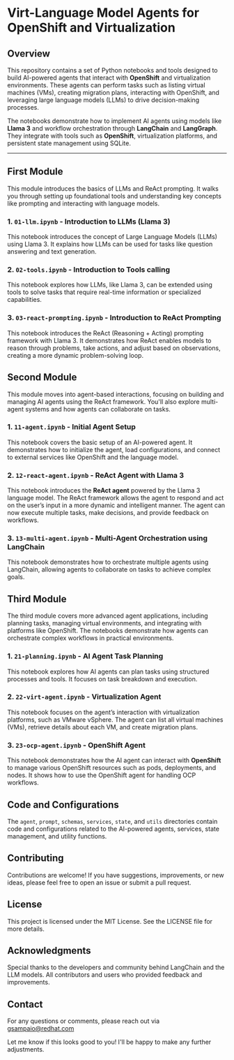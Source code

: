 # Virt-Language Model Agents for OpenShift and Virtualization

## Overview

This repository contains a set of Python notebooks and tools designed to build AI-powered agents that interact with **OpenShift** and virtualization environments. These agents can perform tasks such as listing virtual machines (VMs), creating migration plans, interacting with OpenShift, and leveraging large language models (LLMs) to drive decision-making processes.

The notebooks demonstrate how to implement AI agents using models like **Llama 3** and workflow orchestration through **LangChain** and **LangGraph**. They integrate with tools such as **OpenShift**, virtualization platforms, and persistent state management using SQLite.

---

## First Module

This module introduces the basics of LLMs and ReAct prompting. It walks you through setting up foundational tools and understanding key concepts like prompting and interacting with language models.

### 1. `01-llm.ipynb` - **Introduction to LLMs (Llama 3)**

This notebook introduces the concept of Large Language Models (LLMs) using Llama 3. It explains how LLMs can be used for tasks like question answering and text generation.

### 2. `02-tools.ipynb` - **Introduction to Tools calling**

This notebook explores how LLMs, like Llama 3, can be extended using tools to solve tasks that require real-time information or specialized capabilities.

### 3. `03-react-prompting.ipynb` - **Introduction to ReAct Prompting**

This notebook introduces the ReAct (Reasoning + Acting) prompting framework with Llama 3. It demonstrates how ReAct enables models to reason through problems, take actions, and adjust based on observations, creating a more dynamic problem-solving loop.

## Second Module

This module moves into agent-based interactions, focusing on building and managing AI agents using the ReAct framework. You'll also explore multi-agent systems and how agents can collaborate on tasks.

### 1. `11-agent.ipynb` - **Initial Agent Setup**

This notebook covers the basic setup of an AI-powered agent. It demonstrates how to initialize the agent, load configurations, and connect to external services like OpenShift and the language model.

### 2. `12-react-agent.ipynb` - **ReAct Agent with Llama 3**

This notebook introduces the **ReAct agent** powered by the Llama 3 language model. The ReAct framework allows the agent to respond and act on the user’s input in a more dynamic and intelligent manner. The agent can now execute multiple tasks, make decisions, and provide feedback on workflows.

### 3. `13-multi-agent.ipynb` - **Multi-Agent Orchestration using LangChain**

This notebook demonstrates how to orchestrate multiple agents using LangChain, allowing agents to collaborate on tasks to achieve complex goals.

## Third Module

The third module covers more advanced agent applications, including planning tasks, managing virtual environments, and integrating with platforms like OpenShift. The notebooks demonstrate how agents can orchestrate complex workflows in practical environments.

### 1. `21-planning.ipynb` - **AI Agent Task Planning**

This notebook explores how AI agents can plan tasks using structured processes and tools. It focuses on task breakdown and execution.

### 2. `22-virt-agent.ipynb` - **Virtualization Agent**

This notebook focuses on the agent’s interaction with virtualization platforms, such as VMware vSphere. The agent can list all virtual machines (VMs), retrieve details about each VM, and create migration plans.

### 3. `23-ocp-agent.ipynb` - **OpenShift Agent**

This notebook demonstrates how the AI agent can interact with **OpenShift** to manage various OpenShift resources such as pods, deployments, and nodes. It shows how to use the OpenShift agent for handling OCP workflows.

## Code and Configurations

The `agent`, `prompt`, `schemas`, `services`, `state`, and `utils` directories contain code and configurations related to the AI-powered agents, services, state management, and utility functions.

## Contributing

Contributions are welcome! If you have suggestions, improvements, or new ideas, please feel free to open an issue or submit a pull request.

## License

This project is licensed under the MIT License. See the LICENSE file for more details.

## Acknowledgments

Special thanks to the developers and community behind LangChain and the LLM models.
All contributors and users who provided feedback and improvements.

## Contact

For any questions or comments, please reach out via <gsampaio@redhat.com>

Let me know if this looks good to you! I'll be happy to make any further adjustments.
